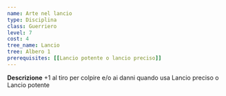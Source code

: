 ```yaml
---
name: Arte nel lancio
type: Disciplina
class: Guerriero
level: 7
cost: 4
tree_name: Lancio
tree: Albero 1
prerequisites: [[Lancio potente o lancio preciso]]
---
```


**Descrizione**
+1 al tiro per colpire e/o ai danni quando usa Lancio preciso o Lancio potente
